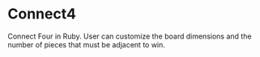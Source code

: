 Connect4
========

Connect Four in Ruby. User can customize the board dimensions and the number of pieces that must be adjacent to win.
